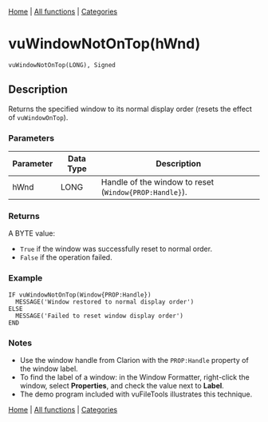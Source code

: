 [Home](../index.md) | [All functions](../all-functions.md) | [Categories](../categories/index.md)

# vuWindowNotOnTop(hWnd)

```Prototype
vuWindowNotOnTop(LONG), Signed
```


## Description
Returns the specified window to its normal display order (resets the effect of `vuWindowOnTop`).

### Parameters

| Parameter | Data Type | Description                                                   |
|-----------|-----------|---------------------------------------------------------------|
| hWnd      | LONG      | Handle of the window to reset (`Window{PROP:Handle}`).         |

### Returns
A BYTE value:  
- `True` if the window was successfully reset to normal order.  
- `False` if the operation failed.

### Example

```Clarion
IF vuWindowNotOnTop(Window{PROP:Handle})
  MESSAGE('Window restored to normal display order')
ELSE
  MESSAGE('Failed to reset window display order')
END
```

### Notes
- Use the window handle from Clarion with the `PROP:Handle` property of the window label.  
- To find the label of a window: in the Window Formatter, right-click the window, select **Properties**, and check the value next to **Label**.  
- The demo program included with vuFileTools illustrates this technique.

[Home](../index.md) | [All functions](../all-functions.md) | [Categories](../categories/index.md)
